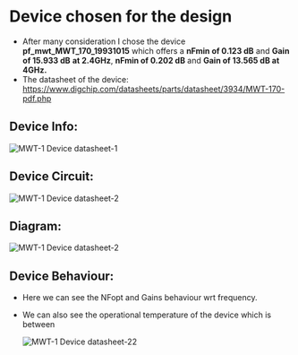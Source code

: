   # **Device chosen for the design**
 - After many consideration I chose the device **pf_mwt_MWT_170_19931015**	which offers a **nFmin of 0.123 dB** and **Gain	of 15.933 dB** **at 2.4GHz**,	**nFmin of 0.202 dB**	and **Gain	of 13.565 dB at 4GHz.**
 - The datasheet of the device: https://www.digchip.com/datasheets/parts/datasheet/3934/MWT-170-pdf.php
  
 ## **Device Info:**
   
  ![MWT-1 Device datasheet-1](https://github.com/chennakeshavadasa/2.4-GHz-LNA-using-Keysight-ADS/assets/123294639/a55ae7e9-4341-42cb-9a3e-cbd551bcb890)

 ## **Device Circuit:**

   ![MWT-1 Device datasheet-2](https://github.com/chennakeshavadasa/2.4-GHz-LNA-using-Keysight-ADS/assets/123294639/b87d48d9-d769-410c-9d17-d8fc529ae63d)

 ## Diagram:

   ![MWT-1 Device datasheet-2](https://github.com/chennakeshavadasa/2.4-GHz-LNA-using-Keysight-ADS/assets/123294639/3fe71434-0934-4685-abe4-b46827e6b2ae)

## Device Behaviour:
 - Here we can see the NFopt and Gains behaviour wrt frequency.
 - We can also see the operational temperature of the device which is between 

   ![MWT-1 Device datasheet-22](https://github.com/chennakeshavadasa/2.4-GHz-LNA-using-Keysight-ADS/assets/123294639/1bf6c1dd-d839-4201-a44b-e1ceb6ab1d8c)




